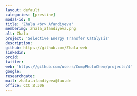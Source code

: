 ```yaml
---
layout: default
categories: [prestine]
modal-id: 8
title: 'Zhala <br> Afandiyeva'
memberimg: zhala_afandiyeva.png
alt: Zhala
project: 'Selective Energy Transfer Catalysis'
description: 
github: https://github.com/Zhala-web
linkedin: 
orcid: 
twitter: 
web: 'https://github.com/users/CompPhotoChem/projects/4'
google: 
researchgate: 
mail: zhala.afandiyeva@fau.de
office: CCC 2.306
---
```

